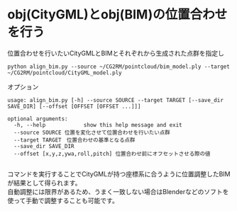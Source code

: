 # obj(CityGML)とobj(BIM)の位置合わせを行う

位置合わせを行いたいCityGMLとBIMとそれぞれから生成された点群を指定し
```
python align_bim.py --source ~/CG2RM/pointcloud/bim_model.ply --target ~/CG2RM/pointcloud/CityGML_model.ply  
```
オプション
```
usage: align_bim.py [-h] --source SOURCE --target TARGET [--save_dir SAVE_DIR] [--offset [OFFSET [OFFSET ...]]]

optional arguments:
  -h, --help            show this help message and exit
  --source SOURCE 位置を変化させて位置合わせを行いたい点群
  --target TARGET　位置合わせの基準となる点群
  --save_dir SAVE_DIR
  --offset [x,y,z,ywa,roll,pitch] 位置合わせ前にオフセットさせる際の値
                        

```
コマンドを実行することでCityGMLが持つ座標系に合うように位置調整したBIMが結果として得られます。  
自動調整には限界があるため、うまく一致しない場合はBlenderなどのソフトを使って手動で調整することも可能です。